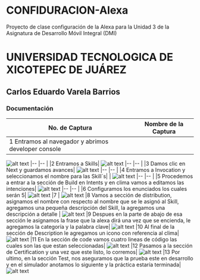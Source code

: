 # CONFIDURACION-Alexa
Proyecto de clase configuración de la Alexa para la Unidad 3 de la Asignatura de Desarrollo Móvil Integral (DMI) 

# UNIVERSIDAD TECNOLOGICA DE XICOTEPEC DE JUÁREZ
## Carlos Eduardo Varela Barrios

### Documentación
|No. de Captura|Nombre de la Captura | 
|-- |-- |
|1 Entramos al navegador y abrimos developer console|
![alt text](<Captura de pantalla (1).png>)
|-- |-- |
|2 Entramos a Skills|
![alt text](<Captura de pantalla (2).png>)
|-- |-- |
|3 Damos clic en Next y guardamos avances|
![alt text](<Captura de pantalla (3).png>)
|-- |-- |
|4 Entramos a Invocation y seleccionamos el nombre para las Skill´s| |
![alt text](<Captura de pantalla (4).png>)
|-- |-- |
|5 Procedemos a entrar a la sección de Build en Intents y en clima vamos a editamos las intenciones|
![alt text](<Captura de pantalla (5).png>)
|-- |-- |
|6 Configuramos los enunciados los cuales serán 5|
![alt text](<Captura de pantalla (7).png>)
|7 |
![alt text](<Captura de pantalla (9).png>)
|8 Vamos a sección de distribution, asignamos el nombre con respecto al nombre que se le asignó al Skill, agregamos una pequeña descripción del Skill, la agregamos una descripción a detalle |
![alt text](<Captura de pantalla (10).png>)
|9 Despues en la parte de abajo de esa sección le asignamos la frase que la alexa dirá una vez que se encienda, le agregamos la categoría y la palabra clave|
![alt text](<Captura de pantalla (10).png>)
|10 Al final de la sección de Description le agregamos un icono con referencia al clima|
![alt text](<Captura de pantalla (11)-1.png>)
|11 En la sección de code vamos cuatro lineas de código las cuales son las que estan seleccionadas|
![alt text](<Captura de pantalla (15).png>)
|12 Pasamos a la sección de Certification y una vez que este listo, lo corremos|
![alt text](<Captura de pantalla (12)-1.png>)
|13 Por ultimo, en la sección Test, nos aseguramos que la prueba este en desarrollo y en el simulador anotamos lo siguiente y la práctica estaría terminada|
![alt text](<Captura de pantalla (18).png>)